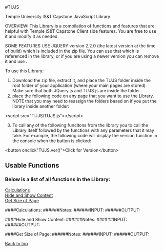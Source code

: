
#TUJS

Temple University IS&amp;T Capstone JavaScript Library

 OVERVIEW:
 This Library is a compilation of functions and features that are helpful with Temple IS&T Capstone Client side features.  You are free to use it and modify it as needed.  
 
 SOME FEATURES USE JQUERY version 2.2.0 (the latest version at the time of build) which is included in the zip file. You can use that which is referenced in the library, or if you are using a newer version you can remove it and use .

To use this Library: 
1) Download the zip file, extract it, and place the TUJS folder inside the root folder of your application (where your main pages are stored). Make sure that both JQuery.js and TUJS.js are inside the folder.
2) place the following code on any page that you want to use the Library. NOTE that you may need to reassign the folders based on if you put the library inside another folder:

\<script src="TUJS/TUJS.js">\</script>

3) To call any of the following funcitons from the library you to call the Library itself followed by the functions with any parameters that it may take.  For example, the following code will display the version function in the console when the button is clicked:

\<button onclick"TUJS.ver()">Click for Version\</button>

## Usable Functions
### Below is a list of all functions in the Library:
[Calculations](#calculations)<br/>
[Hide and Show Content](#hide-and-show-content)<br/>
[Get Size of Page](#get-size-of-page)

####Calculations:
######Notes:
######INPUT:
######OUTPUT:


####Hide and Show Content:
######Notes:
######INPUT:
######OUTPUT:


####Get Size of Page:
######Notes:
######INPUT:
######OUTPUT:


[Back to top](#usable-functions)

